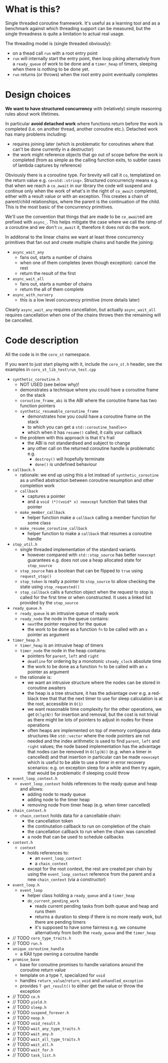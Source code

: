 # What is this?

Single threaded coroutine framework. It's useful as a learning tool
and as a benchmark against which threading support can be measured,
but the single threadness is quite a limitation to actual real usage.

The threading model is (single threaded obviously):
- on a thead call `run` with a root entry point
- `run` will internally start the entry point, then loop piking
  alternativly from a `ready_queue` of work to be done and a `timer_heap`
  of timers, sleeping when there is nothing to be done yet.
- `run` returns (or throws) when the root entry point eventually
  completes


# Design choices

**We want to have structured concurrency** with (relatively) simple reasoning
rules about work lifetimes.

In particular **avoid detached work** where functions return before the work is
completed (i.e. on another thread, another coroutine etc.). Detached work has
many problems including:
- requires joining later (which is problematic for coroutines where that
  can't be done currently in a destructor)
- the work might reference objects that go out of scope before the work is
  completed (from as simple as the calling function exits, to subtler cases
  of lambda captures by reference)

Obviously there is a coroutine type. For brevity will call it `co`, templatized
on the return value e.g. `co<std::string>`. Structured concurrencly means e.g.
that when we reach a `co_await` in our library the code will suspend and
continue only when the work of what's in the right of `co_await` completed,
either with a result value or with an exception.
This creates a chain of parent/child relationships, where the parent is the
continuation of the child. This is the most basic of the concurrency primitives.

We'll use the convention that things that are made to be `co_await`ed are
prefixed with `async_`. This helps mitigate the case where we call the ramp of
a coroutine and we don't `co_await` it, therefore it does not do the work.

In additonal to the linear chains we want at least three concurrency primitives
that fan out and create multiple chains and handle the joining:
- `async_wait_any`
  - fans out, starts a number of chains
  - when one of them completes (even though exception): cancel the rest
  - return the result of the first
- `async_wait_all`
  - fans out, starts a number of chains
  - return the all of them complete
- `async_with_nursery`
  - this is a low level concurency primitive (more details later)

Clearly `async_wait_any` requires cancellation, but actually `async_wait_all`
requires cancellation when one of the chains throws then the remaining will
be cancelled.


# Code description

All the code is in the `coro_st` namespace.

If you want to just start playing with it, include the `coro_st.h` header,
see the examples in `coro_st_lib_test\run_test.cpp`

- `synthetic_coroutine.h`
  - NOT USED (see below why)! 
  - demonstrates a technique where you could have a coroutine frame on the stack
  - `coroutine_frame_abi` is the ABI where the coroutine frame has two function pointers
  - `synthetic_resumable_coroutine_frame`
    - demonstrates how you could have a coroutine frame on the stack
    - to which you can get a `std::coroutine_handle<>`
    - which when it has `resume()` called, it calls your callback
  - the problem with this approach is that it's frail
    - the ABI is not standardised and subject to change
    - any other call on the returned coroutine handle is problematic e.g.
      - `destroy()` will hopefully terminate
      - `done()` is undefined behaviour
- `callback.h`
  - rationale: we end up using this a lot instead of `synthetic_coroutine` as
    a unified abstraction between coroutine resumption and other completion
    work
  - `callback`
    - captures a pointer
    - and a `void (*)(void* x) noexcept` function that takes that pointer
  - `make_member_callback`
    - helper function make a `callback` calling a member function for some
      class
  - `make_resume_coroutine_callback`
    - helper function to make a `callback` that resumes a coroutine handle
- `stop_util.h`
  - single threaded implementation of the standard variants
    - however compared with `std::stop_source` has better `noexcept`
      guarantees e.g. does not use a heap allocated state for `stop_source`
  - `stop_source` has a boolean that can be flipped to `true` using
    `request_stop()`
  - `stop_token` is really a pointer to `stop_source` to allow checking the
    state using `stop_requested()`
  - `stop_callback` calls a function object when the request to stop is called
    for the first time or when constructed. It uses a linked list provided
    by the `stop_source`
- `ready_queue.h`
  - `ready_queue` is an intrusive queue of ready work
  - `ready_node` the node in the queue contains:
    - `next`the pointer required for the queue
    - the work to be done as a function `fn`
      to be called with an `x` pointer as argument
- `timer_heap.h`
  - `timer_heap` is an intrusive heap of timers
  - `timer_node` the node in the heap contains:
    - pointers for `parent`, `left` and `right`
    - `deadline` for ordering by a monotonic `steady_clock` absolute time
    - the work to be done as a function `fn`
      to be called with an `x` pointer as argument
  - the rationale is:
    - we want an intrusive structure where the nodes can be stored
      in coroutine awaiters
    - the heap is a tree structure, it has the advantage over e.g.
      a red-black tree that that the next timer to use for sleep
      calculation is at the root, accessible in `O(1)`
    - we want reasonable time complexity for the other operations,
      we get `O(lg(N))` for insertion and removal, but the cost is not
      trivial as there might be lots of pointers to adjust in nodes
      for these operations
    - often heaps are implemented on top of memory contiguous data
      structures like `std::vector` where the node pointers are not
      needed and the index arithmetic is used to find `parent`, `left`
      and `right` values; the node based implementation has the
      advantage that nodes can be removed in `O(lg(N))` (e.g. when a timer
      in cancelled) and that insertion in particular can be made `noexcept`
      which is useful to be able to use a timer in error recovery
      scenarios: e.g. on exception sleep for a while and then try again,
      that would be problematic if sleeping could throw
- `event_loop_context.h`
  - `event_loop_context` holds references to the ready queue and heap and
    allows:
    - adding node to ready queue
    - adding node to the timer heap
    - removing node from timer heap (e.g. when timer cancelled)
- `chain_context.h`
  - `chain_context` holds data for a cancellable chain:
    - the cancellation token
    - the continutation callback to run on completion of the chain
    - the cancellation callback to run when the chain was cancelled
    - a node that can be used to schedule callbacks
- `context.h`
  - `context`
    - holds references to:
      - an `event_loop_context`
      - a `chain_context`
    - except for the root context, the rest are created per chain
      by using the `event_loop_context` reference from the parent
      and a new `chain_context` (via a constructor)
- `event_loop.h`
  - `event_loop`
    - helper class holding a `ready_queue` and a `timer_heap`
    - `do_current_pending_work`
      - reads current pending tasks from both queue and heap and runs them
      - returns a duration to sleep if there is no more ready work, but
        there are pending timers
      - it's supposed to have some fairness e.g. we consume alternatively
        from both the `ready_queue` and the `timer_heap`
- // TODO `coro_type_traits.h`
- // TODO `run.h`
- `unique_coroutine_handle`
  - a RAII type owning a coroutine handle
- `promise_base`
  - base for coroutine promises to handle variations around the coroutine
    return value
  - template on a type `T`, specialized for `void`
  - handles `return_value`/`return_void` and `unhandled_exception`
  - provides `T get_result()` to either get the value or throw the exception
- // TODO `co.h`
- // TODO `yield.h`
- // TODO `sleep.h`
- // TODO `suspend_forever.h`
- // TODO `noop.h`
- // TODO `void_result.h`
- // TODO `wait_any_type_traits.h`
- // TODO `wait_any.h`
- // TODO `wait_all_type_traits.h`
- // TODO `wait_all.h`
- // TODO `wait_for.h`
- // TODO `task_list.h`